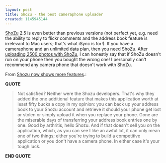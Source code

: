 ```yaml
---
layout: post
title: ShoZu - the best cameraphone uploader
created: 1145945144
---
```

<a href="http://www.shozu.com/portal/">ShoZu</a> 2.5 is even better than previous versions (not perfect yet, e.g. need the ability to reply to flickr comments and the address book feature is irrelevant to Mac users; that's what iSync is for!). If you have a cameraphone and an unlimited data plan, then you need ShoZu. After <a href="http://www.flickr.com/photos/roland/tags/shozu/">uploading 2500 photos with ShoZu</a>, I can honestly say that if ShoZu doesn't run on your phone then you bought the wrong one! I personally can't recommend any camera phone that doesn't work with ShoZu.

 <p>From <a href="http://mobilecrunch.com/2006/04/24/shozu-now-shows-more-features/">Shozu now shows more features</a>.:</p>
<p><b>QUOTE</b></p><blockquote><p>Not satisfied? Neither were the Shozu developers. That's why they added the one additional feature that makes this application worth at least fifty bucks a copy in my opinion: you can back up your address book to your Shozu account and retrieve it should your phone get lost or stolen or simply upload it when you replace your phone. Gone are the miserable days of transferring your address book entries one by one. Good by arthritis, hello Shozu. And if that doesn't sell you on the application, which, as you can see I like an awful lot, it can only mean one of two things; either you're trying to build a competitive application or you don't have a camera phone. In either case it's your tough luck.</p> </blockquote><p><b>END QUOTE</b></p>

